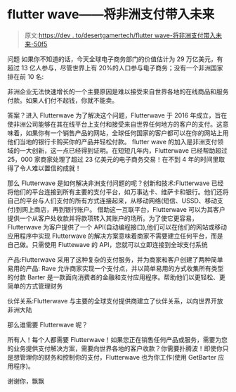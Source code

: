 # flutter wave——将非洲支付带入未来

> 原文:[https://dev . to/desertgamertech/flutter wave-将非洲支付带入未来-50f5](https://dev.to/desertgamertech/flutterwave-bringing-african-payments-into-the-future-50f5)

问题
如果你不知道的话，今天全球电子商务部门的价值估计为 29 万亿美元，有超过 13 亿人参与，尽管世界上有 20%的人口参与电子商务；没有一个非洲国家排在前 10 名:

非洲企业无法快速增长的一个主要原因是难以接受来自世界各地的在线商品和服务付款。如果人们付不起钱，你就不能卖。

答案？进入 Flutterwave
为了解决这个问题，Flutterwave 于 2016 年成立，旨在使非洲公司能够在其在线平台上支付和接受来自世界任何地方的客户的支付。这意味着，如果你有一个销售产品的网站，全球任何国家的客户都可以在你的网站上用他们当地的银行卡购买你的产品并轻松付款。
flutter wave 的加入是非洲支付领域的一大创新，这一点已经得到证明。在短短几年内，Flutterwave 已经帮助超过 25，000 家商家处理了超过 23 亿美元的电子商务交易！在不到 4 年的时间里取得了令人难以置信的成就！

那么 Flutterwave 是如何解决非洲支付问题的呢？创新和技术:Flutterwave 已经将他们的平台连接到所有主要的支付平台，如万事达卡、维萨卡和银行。他们还将自己的平台与人们支付的所有方式连接起来，从移动网络(短信、USSD、移动支付)到网上商店，再到银行账户。
借助这一互联平台，Flutterwave 可以为其客户提供一个从客户处收款并将款项转入其账户的场所。为了使它更容易，Flutterwave 为客户提供了一个 API(自动编程接口),他们可以在他们的网站或移动应用程序中实现
Flutterwave 的解决方案意味着商家不需要建立任何平台，而是自己做。只需使用 Fluttewave 的 API，您就可以立即连接到全球支付系统

产品:Flutterwave 采用了这种复杂的支付服务，并为商家和客户创建了两种简单易用的产品:
Rave 允许商家实现一个支付点，并以简单易用的方式收集所有类型的付款
Barter 是一款面向消费者的金融和支付应用程序。帮助他们以更轻松、更简单的方式管理财务

伙伴关系:Flutterwave 与主要的全球支付提供商建立了伙伴关系，以向世界开放非洲大陆

那么谁需要 Flutterwave 呢？

所有人！每个人都需要 Flutterwave！如果您正在销售任何产品或服务，需要为您的业务提供支付解决方案，需要向世界各地的客户收款？你需要扑腾波！即使你只是想管理你的财务和控制你的支付，Flutterwave 也为你工作(使用 GetBarter 应用程序)。

谢谢你，飘飘